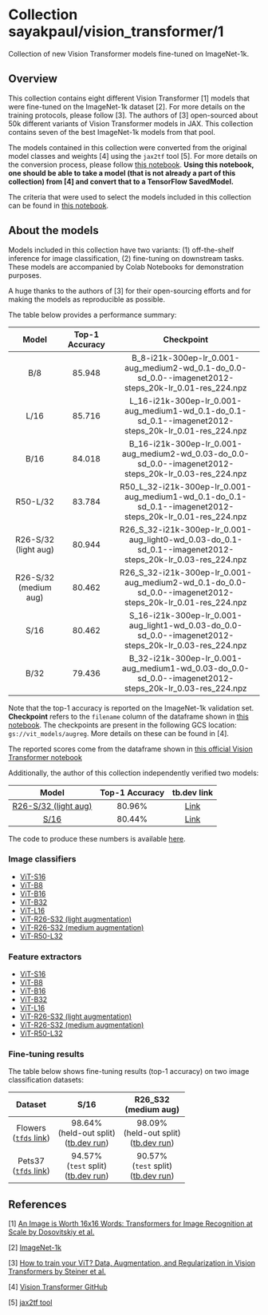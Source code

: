 # Collection sayakpaul/vision_transformer/1

Collection of new Vision Transformer models fine-tuned on ImageNet-1k.

<!-- dataset: imagenet-ilsvrc-2012-cls -->
<!-- task: image-classification -->

## Overview

This collection contains eight different Vision Transformer [1] models that were fine-tuned 
on the ImageNet-1k dataset [2]. For more details on the training protocols, please follow [3].
The authors of [3] open-sourced about 50k different variants of Vision Transformer models in JAX. 
This collection contains seven of the best ImageNet-1k models from that pool. 

The models contained in this collection were converted from the original model classes and
weights [4] using the `jax2tf` tool [5]. For more details on the conversion process, please
follow [this notebook](https://colab.research.google.com/github/sayakpaul/ViT-jax2tf/blob/main/conversion.ipynb).
**Using this notebook, one should be able to take a model (that is not already a part of
this collection) from [4] and convert that to a TensorFlow SavedModel.**

The criteria that were used to select the models included in this collection can be found
in [this notebook](https://colab.research.google.com/github/sayakpaul/ViT-jax2tf/blob/main/model-selector.ipynb). 

## About the models

Models included in this collection have two variants: (1) off-the-shelf inference for image
classification, (2) fine-tuning on downstream tasks. These models are accompanied by
Colab Notebooks for demonstration purposes. 

A huge thanks to the authors of [3] for their open-sourcing efforts and for making the models
as reproducible as possible.

The table below provides a performance summary:

| **Model** | **Top-1 Accuracy** | **Checkpoint** | 
|:---:|:---:|:---:|
| B/8 | 85.948 | B_8-i21k-300ep-lr_0.001-aug_medium2-wd_0.1-do_0.0-sd_0.0--imagenet2012-steps_20k-lr_0.01-res_224.npz |  
| L/16 | 85.716 | L_16-i21k-300ep-lr_0.001-aug_medium1-wd_0.1-do_0.1-sd_0.1--imagenet2012-steps_20k-lr_0.01-res_224.npz |  
| B/16 | 84.018 | B_16-i21k-300ep-lr_0.001-aug_medium2-wd_0.03-do_0.0-sd_0.0--imagenet2012-steps_20k-lr_0.03-res_224.npz |  
| R50-L/32 | 83.784 | R50_L_32-i21k-300ep-lr_0.001-aug_medium1-wd_0.1-do_0.1-sd_0.1--imagenet2012-steps_20k-lr_0.01-res_224.npz |  |
| R26-S/32 (light aug) | 80.944 | R26_S_32-i21k-300ep-lr_0.001-aug_light0-wd_0.03-do_0.1-sd_0.1--imagenet2012-steps_20k-lr_0.03-res_224.npz | 
| R26-S/32 (medium aug) | 80.462 | R26_S_32-i21k-300ep-lr_0.001-aug_medium2-wd_0.1-do_0.0-sd_0.0--imagenet2012-steps_20k-lr_0.01-res_224.npz |  
| S/16 | 80.462 | S_16-i21k-300ep-lr_0.001-aug_light1-wd_0.03-do_0.0-sd_0.0--imagenet2012-steps_20k-lr_0.03-res_224.npz | 
| B/32 | 79.436 | B_32-i21k-300ep-lr_0.001-aug_medium1-wd_0.03-do_0.0-sd_0.0--imagenet2012-steps_20k-lr_0.03-res_224.npz |  

Note that the top-1 accuracy is reported on the ImageNet-1k validation set. **Checkpoint** refers to the `filename`
column of the dataframe shown in [this notebook](https://colab.research.google.com/github/google-research/vision_transformer/blob/master/vit_jax_augreg.ipynb). 
The checkpoints are present in the following GCS  location: `gs://vit_models/augreg`. More details on these can be
found in [4].

The reported scores come from the dataframe shown in [this official Vision Transformer notebook](https://colab.research.google.com/github/google-research/vision_transformer/blob/master/vit_jax_augreg.ipynb)

Additionally, the author of this collection independently verified two models:

| **Model** | **Top-1 Accuracy** | **tb.dev link** |
|:---:|:---:|:---:|
| [R26-S/32 (light aug)](https://tfhub.dev/sayakpaul/vit_r26_s32_lightaug_classification/1) | 80.96% | [Link](https://tensorboard.dev/experiment/8rjW26CoRJWdAR3ejtgvHQ/) |
| [S/16](https://tfhub.dev/sayakpaul/vit_s16_classification/1) | 80.44% | [Link](https://tensorboard.dev/experiment/52LkVYfnQDykgyDHmWjzBA/) |

The code to produce these numbers is available [here](https://github.com/sayakpaul/ViT-jax2tf/tree/main/i1k_eval). 

### Image classifiers

* [ViT-S16](https://tfhub.dev/sayakpaul/vit_s16_classification/1)
* [ViT-B8](https://tfhub.dev/sayakpaul/vit_b8_classification/1)
* [ViT-B16](https://tfhub.dev/sayakpaul/vit_b16_classification/1)
* [ViT-B32](https://tfhub.dev/sayakpaul/vit_b32_classification/1)
* [ViT-L16](https://tfhub.dev/sayakpaul/vit_l16_classification/1)
* [ViT-R26-S32 (light augmentation)](https://tfhub.dev/sayakpaul/vit_r26_s32_lightaug_classification/1)
* [ViT-R26-S32 (medium augmentation)](https://tfhub.dev/sayakpaul/vit_r26_s32_medaug_classification/1)
* [ViT-R50-L32](https://tfhub.dev/sayakpaul/vit_r50_l32_classification/1)

### Feature extractors

* [ViT-S16](https://tfhub.dev/sayakpaul/vit_s16_fe/1)
* [ViT-B8](https://tfhub.dev/sayakpaul/vit_b8_fe/1)
* [ViT-B16](https://tfhub.dev/sayakpaul/vit_b16_fe/1)
* [ViT-B32](https://tfhub.dev/sayakpaul/vit_b32_fe/1)
* [ViT-L16](https://tfhub.dev/sayakpaul/vit_l16_fe/1)
* [ViT-R26-S32 (light augmentation)](https://tfhub.dev/sayakpaul/vit_r26_s32_lightaug_fe/1)
* [ViT-R26-S32 (medium augmentation)](https://tfhub.dev/sayakpaul/vit_r26_s32_medaug_fe/1)
* [ViT-R50-L32](https://tfhub.dev/sayakpaul/vit_r50_l32_fe/1)

### Fine-tuning results

The table below shows fine-tuning results (top-1 accuracy) on two image classification
datasets: 

| **Dataset** | **S/16** | **R26_S32 <br>(medium aug)** |
|:---:|:---:|:---:|
| Flowers<br>([`tfds` link](https://www.tensorflow.org/datasets/catalog/tf_flowers)) | 98.64%<br> (held-out split)<br>([tb.dev run](https://tensorboard.dev/experiment/z2ixc3gtQCeEf9ONJmc2nw/)) | 98.09%<br>(held-out split)<br>([tb.dev run](https://tensorboard.dev/experiment/qjbF1nGOR62ldbfN9MCZcw/)) |
| Pets37<br>([`tfds` link](https://www.tensorflow.org/datasets/catalog/oxford_iiit_pet)) | 94.57%<br>(`test` split)<br>([tb.dev run](https://tensorboard.dev/experiment/jdfjGblCRGiV1o2rb9WuJA/)) | 90.57%<br>(`test` split)<br>([tb.dev run](https://tensorboard.dev/experiment/zb16c3NMSP6l4t6Y7b1DyA)) |

## References

[1] [An Image is Worth 16x16 Words: Transformers for Image Recognition at Scale by Dosovitskiy et al.](https://arxiv.org/abs/2010.11929)

[2] [ImageNet-1k](https://www.image-net.org/challenges/LSVRC/2012/index.php)

[3] [How to train your ViT? Data, Augmentation, and Regularization in Vision Transformers by Steiner et al.](https://arxiv.org/abs/2106.10270)

[4] [Vision Transformer GitHub](https://github.com/google-research/vision_transformer)

[5] [jax2tf tool](https://github.com/google/jax/tree/main/jax/experimental/jax2tf/)